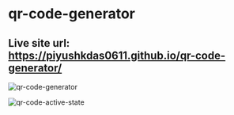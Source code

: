 # qr-code-generator

## Live site url: https://piyushkdas0611.github.io/qr-code-generator/

![qr-code-generator](https://user-images.githubusercontent.com/96428820/230755925-202d79c1-67db-47e2-a5fb-f1f979d8e903.png)

![qr-code-active-state](https://user-images.githubusercontent.com/96428820/230755938-b3be4ccb-0fdd-44cb-97d2-c5bf46f2be60.png)

